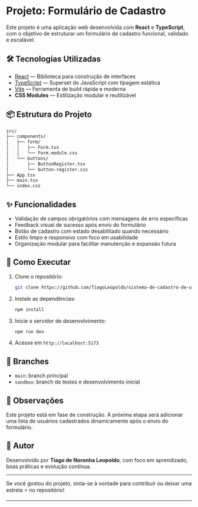 # Projeto: Formulário de Cadastro

Este projeto é uma aplicação web desenvolvida com **React** e **TypeScript**, com o objetivo de estruturar um formulário de cadastro funcional, validado e escalável.

## 🛠️ Tecnologias Utilizadas

- [React](https://react.dev/) — Biblioteca para construção de interfaces
- [TypeScript](https://www.typescriptlang.org/) — Superset do JavaScript com tipagem estática
- [Vite](https://vitejs.dev/) — Ferramenta de build rápida e moderna
- **CSS Modules** — Estilização modular e reutilizável

## 📦 Estrutura do Projeto

```bash
src/
├── components/
│   ├── form/
│   │   ├── Form.tsx
│   │   └── Form.module.css
│   └── buttons/
│       ├── ButtonRegister.tsx
│       └── button-register.css
├── App.tsx
├── main.tsx
└── index.css
```

## ✨ Funcionalidades

- Validação de campos obrigatórios com mensagens de erro específicas
- Feedback visual de sucesso após envio do formulário
- Botão de cadastro com estado desabilitado quando necessário
- Estilo limpo e responsivo com foco em usabilidade
- Organização modular para facilitar manutenção e expansão futura

## 🚀 Como Executar

1. Clone o repositório:
   ```bash
   git clone https://github.com/TiagoLeopoldo/sistema-de-cadastro-de-usuarios-em-react.git
   ```

2. Instale as dependências:
   ```bash
   npm install
   ```

3. Inicie o servidor de desenvolvimento:
   ```bash
   npm run dev
   ```

4. Acesse em `http://localhost:5173`

## 📂 Branches

- `main`: branch principal
- `sandbox`: branch de testes e desenvolvimento inicial

## 📌 Observações

Este projeto está em fase de construção. A próxima etapa será adicionar uma lista de usuários cadastrados dinamicamente após o envio do formulário.

## 🧠 Autor

Desenvolvido por **Tiago de Noronha Leopoldo**, com foco em aprendizado, boas práticas e evolução contínua.

---

Se você gostou do projeto, sinta-se à vontade para contribuir ou deixar uma estrela ⭐ no repositório!

---